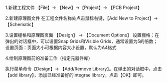 
##
1.新建工程文件
【File】-> 【New】->【Project】-> 【PCB Project】

2.新建原理图文件
在工程文件名称处点击鼠标右键，【Add New to Project】-> 【Schematic】

3.设置栅格和原理图页面
【Design】 -> 【Document Options】
设置栅格：在弹出的对话框中，可以设置Snap Grids和Visible Grids，通常设置为5的倍数；
设置页面：页面大小可根据内容大小设置，默认为A4格式

4.绘制原理图前的准备工作（指定元器件库）

执行菜单命令【Design】-> 【Add/Remove Library】。在弹出的对话框中，点击【add library】，添加已经准备好的integrae
 library，点击【OK】即可。














